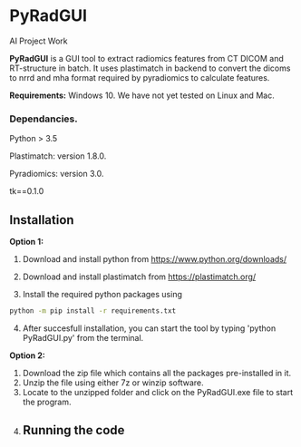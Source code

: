 # PyRadGUI
AI Project Work

**PyRadGUI** is a GUI tool to extract radiomics features from CT DICOM and RT-structure in batch. 
It uses plastimatch in backend to convert the dicoms to nrrd and mha format required by pyradiomics to calculate features.

**Requirements:**
Windows 10.
We have not yet tested on Linux and Mac.

### Dependancies.
Python > 3.5

Plastimatch: version 1.8.0.

Pyradiomics: version 3.0.

tk==0.1.0

## Installation

**Option 1:**
1. Download and install python from https://www.python.org/downloads/

2. Download and install plastimatch from https://plastimatch.org/

3. Install the required python packages using

```bash 
python -m pip install -r requirements.txt
```
4. After succesfull installation, you can start the tool by typing 'python PyRadGUI.py' from the terminal.

**Option 2:**
1. Download the zip file which contains all the  packages pre-installed in it.
2. Unzip the file using either 7z or winzip software.
3. Locate to the unzipped folder and click on the PyRadGUI.exe file to start the program.
4. ## Running the code
